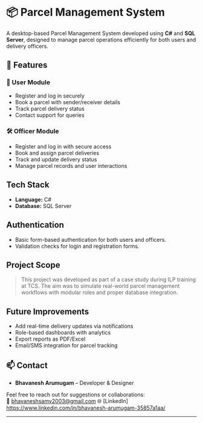# 📦 Parcel Management System

A desktop-based Parcel Management System developed using **C#** and **SQL Server**, designed to manage parcel operations efficiently for both users and delivery officers.

## 🚀 Features

### 👤 User Module
- Register and log in securely
- Book a parcel with sender/receiver details
- Track parcel delivery status
- Contact support for queries

### 🛠️ Officer Module
- Register and log in with secure access
- Book and assign parcel deliveries
- Track and update delivery status
- Manage parcel records and user interactions

## Tech Stack

- **Language:** C#
- **Database:** SQL Server

## Authentication

- Basic form-based authentication for both users and officers.
- Validation checks for login and registration forms.

## Project Scope

> This project was developed as part of a case study during ILP training at TCS. The aim was to simulate real-world parcel management workflows with modular roles and proper database integration.

## Future Improvements

- Add real-time delivery updates via notifications
- Role-based dashboards with analytics
- Export reports as PDF/Excel
- Email/SMS integration for parcel tracking
  
## 📫 Contact

- **Bhavanesh Arumugam** – Developer & Designer
  
Feel free to reach out for suggestions or collaborations:  
📧 bhavaneshsamy2003@gmail.com
🌐 [LinkedIn] https://www.linkedin.com/in/bhavanesh-arumugam-35857a1aa/

---



